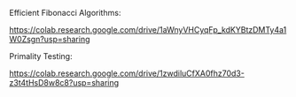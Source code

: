 Efficient Fibonacci Algorithms:

https://colab.research.google.com/drive/1aWnyVHCyqFp_kdKYBtzDMTy4a1W0Zsgn?usp=sharing

Primality Testing:

https://colab.research.google.com/drive/1zwdiluCfXA0fhz70d3-z3t4tHsD8w8c8?usp=sharing

